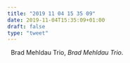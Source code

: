 ```yaml
---
title: "2019 11 04 15 35 09"
date: 2019-11-04T15:35:09+01:00
draft: false
type: "tweet"
---
```

<a href="https://music.apple.com/fr/album/brad-mehldau-trio-live/275971252" class="iconfont icon-music" title="rss"></a> &nbsp; Brad Mehldau Trio, *Brad Mehldau Trio*.
